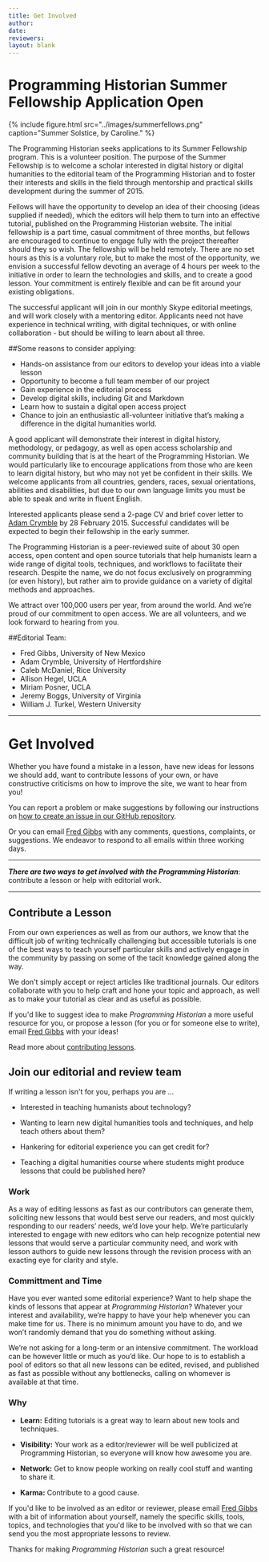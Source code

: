 ```yaml
---
title: Get Involved
author: 
date: 
reviewers: 
layout: blank
---
```


# Programming Historian Summer Fellowship Application Open

{% include figure.html src="../images/summerfellows.png" caption="Summer Solstice, by Caroline." %}

The Programming Historian seeks applications to its Summer Fellowship program. This is a volunteer position. The purpose of the Summer Fellowship is to welcome a scholar interested in digital history or digital humanities to the editorial team of the Programming Historian and to foster their interests and skills in the field through mentorship and practical skills development during the summer of 2015.

Fellows will have the opportunity to develop an idea of their choosing (ideas supplied if needed), which the editors will help them to turn into an effective tutorial, published on the Programming Historian website. The initial fellowship is a part time, casual commitment of three months, but fellows are encouraged to continue to engage fully with the project thereafter should they so wish. The fellowship will be held remotely. There are no set hours as this is a voluntary role, but to make the most of the opportunity, we envision a successful fellow devoting an average of 4 hours per week to the initiative in order to learn the technologies and skills, and to create a good lesson. Your commitment is entirely flexible and can be fit around your existing obligations.

The successful applicant will join in our monthly Skype editorial meetings, and will work closely with a mentoring editor. Applicants need not have experience in technical writing, with digital techniques, or with online collaboration - but should be willing to learn about all three. 

##Some reasons to consider applying:

* Hands-on assistance from our editors to develop your ideas into a viable lesson
* Opportunity to become a full team member of our project
* Gain experience in the editorial process
* Develop digital skills, including Git and Markdown
* Learn how to sustain a digital open access project
* Chance to join an enthusiastic all-volunteer initiative that’s making a difference in the digital humanities world.

A good applicant will demonstrate their interest in digital history, methodology, or pedagogy, as well as open access scholarship and community building that is at the heart of the Programming Historian. We would particularly like to encourage applications from those who are keen to learn digital history, but who may not yet be confident in their skills. We welcome applicants from all countries, genders, races, sexual orientations, abilities and disabilities, but due to our own language limits you must be able to speak and write in fluent English.

Interested applicants please send a 2-page CV and brief cover letter to <a href="mailto:adam.crymble@gmail.com">Adam Crymble</a> by 28 February 2015. Successful candidates will be expected to begin their fellowship in the early summer.

The Programming Historian is a peer-reviewed suite of about 30 open access, open content and open source tutorials that help humanists learn a wide range of digital tools, techniques, and workflows to facilitate their research. Despite the name, we do not focus exclusively on programming (or even history), but rather aim to provide guidance on a variety of digital methods and approaches.

We attract over 100,000 users per year, from around the world. And we’re proud of our commitment to open access. We are all volunteers, and we look forward to hearing from you.


##Editorial Team:

* Fred Gibbs, University of New Mexico
* Adam Crymble, University of Hertfordshire
* Caleb McDaniel, Rice University
* Allison Hegel, UCLA
* Miriam Posner, UCLA
* Jeremy Boggs, University of Virginia
* William J. Turkel, Western University


---
# Get Involved 

Whether you have found a mistake in a lesson, have new ideas for lessons we should add, want to contribute lessons of your own, or have constructive criticisms on how to improve the site, we want to hear from you!

You can report a problem or make suggestions by following our instructions on [how to create an issue in our GitHub repository](https://github.com/programminghistorian/jekyll/wiki/Reporting-Issues).

Or you can email <a href="mailto:fwgibbs@gmail.com">Fred Gibbs</a> with any comments, questions, complaints, or suggestions.  We endeavor to respond to all emails within three working days.

-----

***There are two ways to get involved with the _Programming Historian_***: contribute a lesson or help with editorial work.

-----

## Contribute a Lesson

From our own experiences as well as from our authors, we know that the
difficult job of writing technically challenging but accessible
tutorials is one of the best ways to teach yourself particular skills
and actively engage in the community by passing on some of the tacit
knowledge gained along the way. 

We don't simply accept or reject articles like traditional journals. Our editors collaborate with you to help craft and hone your topic and approach, as well as to make your tutorial as clear and as useful as possible. 

If you'd like to suggest idea to make _Programming Historian_ a more useful resource for you, or propose a lesson (for you or for someone else to write), email <a href="mailto:fwgibbs@gmail.com">Fred Gibbs</a> with your ideas! 

Read more about [contributing lessons](submissions).


## Join our editorial and review team
If writing a lesson isn't for you, perhaps you are ... 

-   Interested in teaching humanists about technology?

-   Wanting to learn new digital humanities tools and techniques, and help
    teach others about them?

-   Hankering for editorial experience you can get credit for?

-   Teaching a digital humanities course where students might
    produce lessons that could be published here?


### Work
As a way of editing lessons as fast as our contributors can generate
them, soliciting new lessons that would best serve our readers, and most
quickly responding to our readers’ needs, we’d love your help. We’re
particularly interested to engage with new editors who can help
recognize potential new lessons that would serve a particular community
need, and work with lesson authors to guide new lessons through the
revision process with an exacting eye for clarity and style.

### Committment and Time
Have you ever wanted some editorial experience? Want to help shape the kinds of
lessons that appear at _Programming Historian_? Whatever your interest and
availability, we’re happy to have your help whenever you can make
time for us. There is no minimum amount you have to do, and we won’t
randomly demand that you do something without asking.

We’re not asking for a long-term or an intensive commitment. The workload
can be however little or much as you’d like. Our hope to is to establish
a pool of editors so that all new lessons can be edited, revised, and
published as fast as possible without any bottlenecks, calling on whomever is available at that time.

### Why

- **Learn:** Editing tutorials is a great way to learn about new tools and
techniques.

- **Visibility:** Your work as a editor/reviewer will be well publicized
at Programming Historian, so everyone will know how awesome you are.

- **Network:** Get to know people working on really cool stuff and
wanting to share it.

- **Karma:** Contribute to a good cause.

If you'd like to be involved as an editor or reviewer, please email <a href="mailto:fwgibbs@gmail.com">Fred Gibbs</a> with a bit of information about yourself, namely the specific skills, tools, topics, and technologies that you'd like to be involved with so that we can send you the most appropriate lessons to review.

Thanks for making _Programming Historian_ such a great resource!

 [submissions]: https://github.com/programminghistorian/jekyll/wiki/submissions
